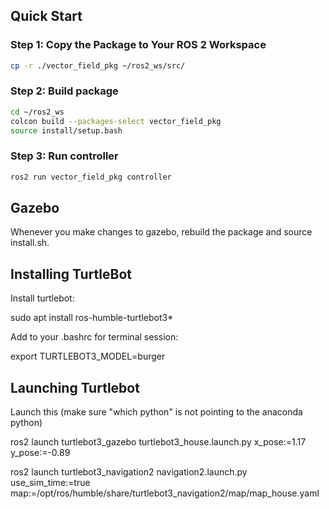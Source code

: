 ## Quick Start

### Step 1: Copy the Package to Your ROS 2 Workspace

```bash
cp -r ./vector_field_pkg ~/ros2_ws/src/
```

### Step 2: Build package

```bash
cd ~/ros2_ws
colcon build --packages-select vector_field_pkg
source install/setup.bash
```

### Step 3: Run controller

```bash
ros2 run vector_field_pkg controller
```



## Gazebo

Whenever you make changes to gazebo, rebuild the package and source install.sh. 



## Installing TurtleBot

Install turtlebot: 

sudo apt install ros-humble-turtlebot3*

Add to your .bashrc for terminal session:

export TURTLEBOT3_MODEL=burger


## Launching Turtlebot

Launch this (make sure "which python" is not pointing to the anaconda python)

ros2 launch turtlebot3_gazebo turtlebot3_house.launch.py x_pose:=1.17 y_pose:=-0.89

ros2 launch turtlebot3_navigation2 navigation2.launch.py   use_sim_time:=true   map:=/opt/ros/humble/share/turtlebot3_navigation2/map/map_house.yaml


